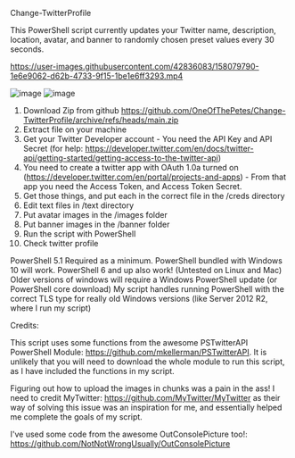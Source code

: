 Change-TwitterProfile

This PowerShell script currently updates your Twitter name, description, location, avatar, and banner to randomly chosen preset values every 30 seconds.



https://user-images.githubusercontent.com/42836083/158079790-1e6e9062-d62b-4733-9f15-1be1e6ff3293.mp4



![image](https://user-images.githubusercontent.com/42836083/156651402-c59eb588-695c-41fe-9ff3-adbe29a6a874.png)
![image](https://user-images.githubusercontent.com/42836083/156651480-c5b31d47-5bec-426b-b259-fcfa6043dd4d.png)


1) Download Zip from github https://github.com/OneOfThePetes/Change-TwitterProfile/archive/refs/heads/main.zip 
2) Extract file on your machine
3) Get your Twitter Developer account - You need the API Key and API Secret (for help: https://developer.twitter.com/en/docs/twitter-api/getting-started/getting-access-to-the-twitter-api)
4) You need to create a twitter app with OAuth 1.0a turned on (https://developer.twitter.com/en/portal/projects-and-apps) - From that app you need the Access Token, and Access Token Secret. 
5) Get those things, and put each in the correct file in the /creds directory
6) Edit text files in /text directory
7) Put avatar images in the /images folder
8) Put banner images in the /banner folder
9) Run the script with PowerShell 
10) Check twitter profile 

PowerShell 5.1 Required as a minimum.
PowerShell bundled with Windows 10 will work.
PowerShell 6 and up also work! (Untested on Linux and Mac)
Older versions of windows will require a Windows PowerShell update (or PowerShell core download)
My script handles running PowerShell with the correct TLS type for really old Windows versions (like Server 2012 R2, where I run my script)

Credits:

This script uses some functions from the awesome PSTwitterAPI PowerShell Module: https://github.com/mkellerman/PSTwitterAPI.
It is unlikely that you will need to download the whole module to run this script, as I have included the functions in my script. 

Figuring out how to upload the images in chunks was a pain in the ass! I need to credit MyTwitter: https://github.com/MyTwitter/MyTwitter as their way of solving this issue was an inspiration for me, and essentially helped me complete the goals of my script.

I've used some code from the awesome OutConsolePicture too!: https://github.com/NotNotWrongUsually/OutConsolePicture
